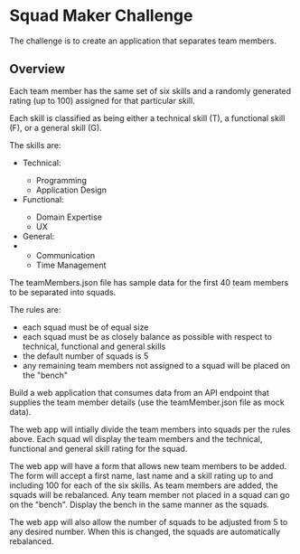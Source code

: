 <h1>Squad Maker Challenge</h1>

The challenge is to create an application that separates team members.

<h2>Overview</h2>

Each team member has the same set of six skills and a randomly generated rating (up to 100) assigned for that particular skill. 

Each skill is classified as being either a technical skill (T), a functional skill (F), or a general skill (G).

The skills are:
<ul>
	<li>Technical:</li>
	<ul>
		<li>Programming</li>
		<li>Application Design</li>
	</ul>
	<li>Functional:</li>
		<ul>
			<li>Domain Expertise</li>
			<li>UX</li>
	</ul>
	<li>General:<li>
	<ul>
		<li>Communication</li>
		<li>Time Management</li>
	</ul>
</ul>

The teamMembers.json file has sample data for the first 40 team members to be separated into squads.

The rules are:
<ul>
	<li>each squad must be of equal size</li>
<li>each squad must be as closely balance as possible with respect to technical, functional and general skills</li>
	<li>the default number of squads is 5</li>
	<li>any remaining team members not assigned to a squad will be placed on the "bench"</li>
</ul>

Build a web application that consumes data from an API endpoint that supplies the team member details (use the teamMember.json file as mock data). 

The web app will intially divide the team members into squads per the rules above. Each squad wll display the team members and the technical, functional and general skill rating for the squad.

The web app will have a form that allows new team members to be added. The form will accept a first name, last name and a skill rating up to and including 100 for each of the six skills. As team members are added, the squads will be rebalanced. Any team member not placed in a squad can go on the "bench". Display the bench in the same manner as the squads. 

The web app will also allow the number of squads to be adjusted from 5 to any desired number. When this is changed, the squads are automatically rebalanced. 





